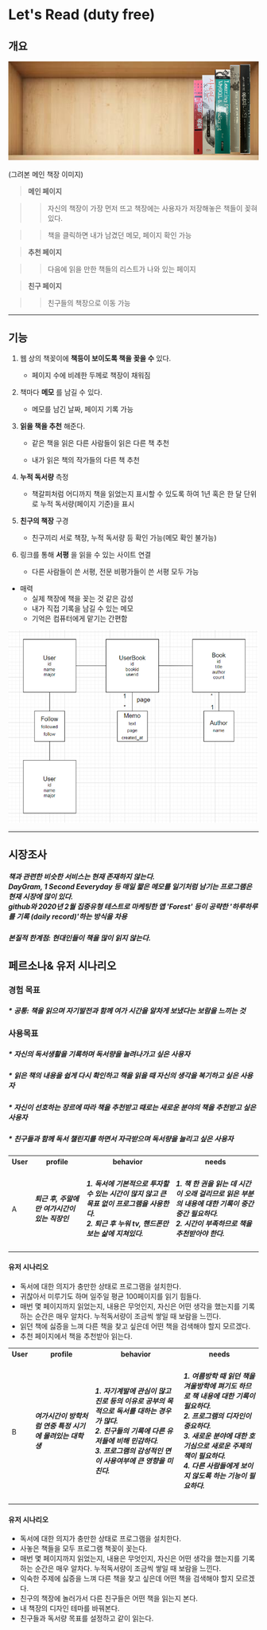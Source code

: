 
# Let's Read (duty free)

  

## 개요

  
![bookshelf](./image/bookshelf.png)

(그려본 메인 책장 이미지)
  

>__메인 페이지__

  

>  >자신의 책장이 가장 먼저 뜨고 책장에는 사용자가 저장해놓은 책들이 꽂혀있다.

  

>  >책을 클릭하면 내가 남겼던 메모, 페이지 확인 가능

  

>__추천 페이지__

  

>  >다음에 읽을 만한 책들의 리스트가 나와 있는 페이지

  

>__친구 페이지__

  

>  >친구들의 책장으로 이동 가능

  

* * *

  

## 기능

  

1. 웹 상의 책꽂이에 __책등이 보이도록 책을 꽂을 수__ 있다.

  

	* 페이지 수에 비례한 두께로 책장이 채워짐

  

2. 책마다 __메모__ 를 남길 수 있다.

  

	* 메모를 남긴 날짜, 페이지 기록 가능

  

3.  __읽을 책을 추천__ 해준다.

  

	* 같은 책을 읽은 다른 사람들이 읽은 다른 책 추천

  

	* 내가 읽은 책의 작가들의 다른 책 추천

  

4.  __누적 독서량__ 측정

  

	* 책갈피처럼 어디까지 책을 읽었는지 표시할 수 있도록 하여 1년 혹은 한 달 단위로 누적 독서량(페이지 기준)을 표시

  

5.  __친구의 책장__ 구경

  

	* 친구끼리 서로 책장, 누적 독서량 등 확인 가능(메모 확인 불가능)

  

6. 링크를 통해 __서평__ 을 읽을 수 있는 사이트 연결

  

	* 다른 사람들이 쓴 서평, 전문 비평가들이 쓴 서평 모두 가능
	
* 매력
	* 실제 책장에 책을 꽂는 것 같은 감성
	* 내가 직접 기록을 남길 수 있는 메모
	* 기억은 컴퓨터에게 맡기는 간편함  

![model](./image/model.png)
* * *
## 시장조사

##### 책과 관련한 비슷한 서비스는 현재 존재하지 않는다. <br/>   DayGram, 1 Second Eeveryday 등 매일 짧은 메모를 일기처럼 남기는 프로그램은 현재 시장에 많이 있다.  <br/> github와 2020년 2월 집중유형 테스트로 마케팅한 앱 'Forest' 등이 공략한 '하루하루를 기록 (daily record)'하는 방식을 차용

##### 본질적 한계점: 현대인들이 책을 많이 읽지 않는다.

##  페르소나& 유저 시나리오

### 경험 목표

##### * 공통: 책을 읽으며 자기발전과 함께 여가 시간을 알차게 보냈다는 보람을 느끼는 것

### 사용목표

##### * 자신의 독서생활을 기록하며 독서량을 늘려나가고 싶은 사용자

##### * 읽은 책의 내용을 쉽게 다시 확인하고 책을 읽을 때 자신의 생각을 복기하고 싶은 사용자

##### * 자신이 선호하는 장르에 따라 책을 추천받고 때로는 새로운 분야의 책을 추천받고 싶은 사용자

##### * 친구들과 함께 독서 챌린지를 하면서 자극받으며 독서량을 늘리고 싶은 사용자

<table border="0">
	<tr>
		<th>User</th>
		<th>profile</th>
		<th>behavior</th>
		<th>needs</th>
	</tr>
	<tr>
		<td>A</td>
		<td><h5>퇴근 후, 주말에만 여가시간이 있는 직장인 </h5></td>
		<td><h5>1. 독서에 기본적으로 투자할 수 있는 시간이 많지 않고 큰 목표 없이 프로그램을 사용한다.<br/> 2. 퇴근 후 누워 tv, 핸드폰만 보는 삶에 지쳐있다. </h5></td>
		<td> <h5>1.  책 한 권을 읽는 데 시간이 오래 걸리므로 읽은 부분의 내용에 대한 기록이  중간중간 필요하다. <br/>2. 시간이 부족하므로 책을 추천받아야 한다.</h5></td>
</table>

#### 유저 시나리오

*  독서에 대한 의지가 충만한 상태로 프로그램을 설치한다.
* 귀찮아서 미루기도 하며 일주일 평균 100페이지를 읽기 힘들다.
* 매번 몇 페이지까지 읽었는지, 내용은 무엇인지, 자신은 어떤 생각을 했는지를 기록하는 순간은 매우 알차다. 누적독서량이 조금씩 쌓일 때 보람을 느낀다.
* 읽던 책에 싫증을 느껴 다른 책을 찾고 싶은데 어떤 책을 검색해야 할지 모르겠다.
* 추천 페이지에서 책을 추천받아 읽는다.

<table border="0">
	<tr>
		<th>User</th>
		<th>profile</th>
		<th>behavior</th>
		<th>needs</th>
	</tr>
	<tr>
		<td>B</td>
		<td><h5> 여가시간이 방학처럼 연중 특정 시기에 몰려있는 대학생 </h5></td>
		<td><h5>1. 자기계발에 관심이 많고 진로 등의 이유로 공부의 목적으로 독서를 대하는 경우가 많다. <br/> 2. 친구들의 기록에 다른 유저들에 비해 민감하다. <br/> 3. 프로그램의 감성적인 면이 사용여부에 큰 영향을 미친다. </h5></td>
		<td> <h5>1.  여름방학 때 읽던 책을 겨울방학에 펴기도 하므로 책 내용에 대한 기록이 필요하다. <br/>2. 프로그램의 디자인이 중요하다. <br/> 3. 새로운 분야에 대한 호기심으로 새로운 주제의 책이 필요하다.<br/> 4. 다른 사람들에게 보이지 않도록 하는 기능이 필요하다.</h5></td>
</table>

#### 유저 시나리오

* 독서에 대한 의지가 충만한 상태로 프로그램을 설치한다.
* 사놓은 책들을 모두 프로그램 책꽂이 꽂는다.
* 매번 몇 페이지까지 읽었는지, 내용은 무엇인지, 자신은 어떤 생각을 했는지를 기록하는 순간은 매우 알차다. 누적독서량이 조금씩 쌓일 때 보람을 느낀다.
* 익숙한 주제에 싫증을 느껴 다른 책을 찾고 싶은데 어떤 책을 검색해야 할지 모르겠다.
* 친구의 책장에 놀러가서 다른 친구들은 어떤 책을 읽는지 본다.
* 내 책장의 디자인 테마를 바꿔본다.
* 친구들과 독서량 목표를 설정하고 같이 읽는다.

